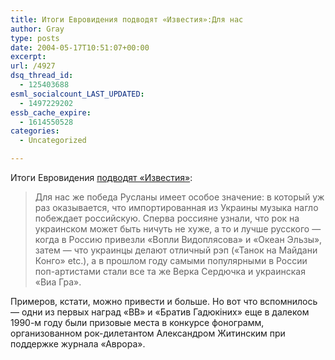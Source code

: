 ```yaml
---
title: Итоги Евровидения подводят «Известия»:Для нас
author: Gray
type: posts
date: 2004-05-17T10:51:07+00:00
excerpt:
url: /4927
dsq_thread_id:
  - 125403688
esml_socialcount_LAST_UPDATED:
  - 1497229202
essb_cache_expire:
  - 1614550528
categories:
  - Uncategorized

---
```








Итоги Евровидения <a href="http://www.izvestia.ru/culture/article105766" target="_blank">подводят &#171;Известия&#187;</a>:

> Для нас же победа Русланы имеет особое значение: в который уж раз оказывается, что импортированная из Украины музыка нагло побеждает российскую. Сперва россияне узнали, что рок на украинском может быть ничуть не хуже, а то и лучше русского &#8212; когда в Россию привезли &#171;Вопли Видоплясова&#187; и &#171;Океан Эльзы&#187;, затем &#8212; что украинцы делают отличный рэп (&#171;Танок на Майдани Конго&#187; etc.), а в прошлом году самыми популярными в России поп-артистами стали все та же Верка Сердючка и украинская &#171;Виа Гра&#187;. 

Примеров, кстати, можно привести и больше. Но вот что вспомнилось &#8212; одни из первых наград &#171;ВВ&#187; и &#171;Братив Гадюкiних&#187; еще в далеком 1990-м году были призовые места в конкурсе фонограмм, организованном рок-дилетантом Александром Житинским при поддержке журнала &#171;Аврора&#187;.